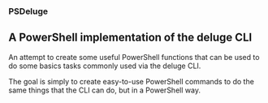 ### PSDeluge
## A PowerShell implementation of the deluge CLI

An attempt to create some useful PowerShell functions that can be used to do some basics tasks commonly used via the deluge CLI. 

The goal is simply to create easy-to-use PowerShell commands to do the same things that the CLI can do, but in a PowerShell way.
